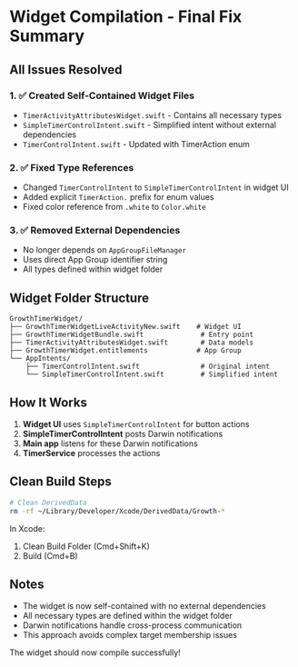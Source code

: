 # Widget Compilation - Final Fix Summary

## All Issues Resolved

### 1. ✅ Created Self-Contained Widget Files
- `TimerActivityAttributesWidget.swift` - Contains all necessary types
- `SimpleTimerControlIntent.swift` - Simplified intent without external dependencies
- `TimerControlIntent.swift` - Updated with TimerAction enum

### 2. ✅ Fixed Type References
- Changed `TimerControlIntent` to `SimpleTimerControlIntent` in widget UI
- Added explicit `TimerAction.` prefix for enum values
- Fixed color reference from `.white` to `Color.white`

### 3. ✅ Removed External Dependencies
- No longer depends on `AppGroupFileManager`
- Uses direct App Group identifier string
- All types defined within widget folder

## Widget Folder Structure
```
GrowthTimerWidget/
├── GrowthTimerWidgetLiveActivityNew.swift    # Widget UI
├── GrowthTimerWidgetBundle.swift              # Entry point
├── TimerActivityAttributesWidget.swift        # Data models
├── GrowthTimerWidget.entitlements            # App Group
└── AppIntents/
    ├── TimerControlIntent.swift               # Original intent
    └── SimpleTimerControlIntent.swift         # Simplified intent
```

## How It Works

1. **Widget UI** uses `SimpleTimerControlIntent` for button actions
2. **SimpleTimerControlIntent** posts Darwin notifications
3. **Main app** listens for these Darwin notifications
4. **TimerService** processes the actions

## Clean Build Steps

```bash
# Clean DerivedData
rm -rf ~/Library/Developer/Xcode/DerivedData/Growth-*
```

In Xcode:
1. Clean Build Folder (Cmd+Shift+K)
2. Build (Cmd+B)

## Notes

- The widget is now self-contained with no external dependencies
- All necessary types are defined within the widget folder
- Darwin notifications handle cross-process communication
- This approach avoids complex target membership issues

The widget should now compile successfully!